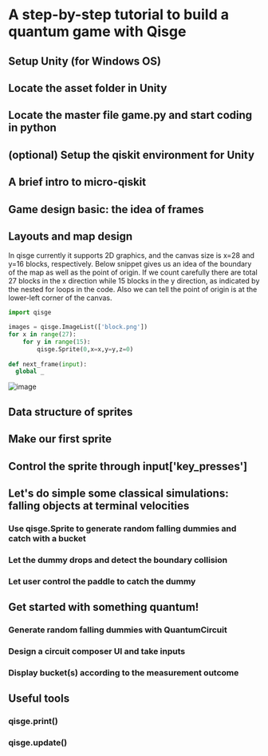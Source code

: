 # A step-by-step tutorial to build a quantum game with Qisge


## Setup Unity (for Windows OS)

## Locate the asset folder in Unity

## Locate the master file game.py and start coding in python

## (optional) Setup the qiskit environment for Unity

## A brief intro to micro-qiskit

## Game design basic: the idea of frames

## Layouts and map design

In qisge currently it supports 2D graphics, and the canvas size is x=28 and y=16 blocks, respectively. Below snippet gives us an idea of the boundary of the map as well as the point of origin. If we count carefully there are total 27 blocks in the x direction while 15 blocks in the y direction, as indicated by the nested for loops in the code. Also we can tell the point of origin is at the lower-left corner of the canvas.

```python
import qisge

images = qisge.ImageList(['block.png'])
for x in range(27):
    for y in range(15):
        qisge.Sprite(0,x=x,y=y,z=0)
        
def next_frame(input):
  global _
```
![image](https://user-images.githubusercontent.com/29524895/143141638-615682d7-168a-4812-bbaa-0221fa4917e3.png)

## Data structure of sprites

## Make our first sprite

## Control the sprite through input['key_presses']

## Let's do simple some classical simulations: falling objects at terminal velocities

### Use qisge.Sprite to generate random falling dummies and catch with a bucket

### Let the dummy drops and detect the boundary collision

### Let user control the paddle to catch the dummy

## Get started with something quantum!

### Generate random falling dummies with QuantumCircuit 

### Design a circuit composer UI and take inputs

### Display bucket(s) according to the measurement outcome

## Useful tools
### qisge.print()
### qisge.update()
